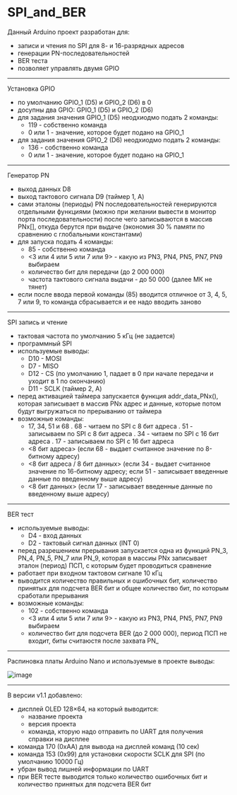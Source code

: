 # SPI_and_BER

Данный Arduino проект разработан для:
- записи и чтения по SPI для 8- и 16-разрядных адресов
- генерации PN-последовательностей
- BER теста
- позволяет управлять двумя GPIO

***
Установка GPIO
- по умолчанию GPIO_1 (D5) и GPIO_2 (D6) в 0
- досупны два GPIO: GPIO_1 (D5) и GPIO_2 (D6)
- для задания значения GPIO_1 (D5) неодхиодмо подать 2 команды: 
  * 119 - собственно команда
  * 0 или 1 - значение, которое будет подано на GPIO_1
- для задания значения GPIO_2 (D6) неодхиодмо подать 2 команды: 
  * 136 - собственно команда
  * 0 или 1 - значение, которое будет подано на GPIO_1

***
Генератор PN
- выход данных D8
- выход тактового сигнала D9 (таймер 1, А)
- сами эталоны (периоды) PN последовательностей генерируются отдельными функциями (можно при желании вывести в монитор порта последовательности) после чего записываются в массив PNx[],
откуда берутся при выдаче (экономия 30 % памяти по сравнению с глобальными константами)
- для запуска подать 4 команды:
  * 85 - собственно команда
  * <3 или 4 или 5 или 7 или 9> - какую из PN3, PN4, PN5, PN7, PN9 выбираем
  * количество бит для передачи (до 2 000 000)
  * частота тактового сигнала выдачи - до 50 000 (далее МК не тянет)
- если после ввода первой команды (85) вводится отличное от 3, 4, 5, 7 или 9, то команда сбрасывается и ее надо вводить заново
 
***
SPI запись и чтение
- тактовая частота по умолчанию 5 кГц (не задается)
- программный SPI
- используемые выводы:
  * D10 - MOSI
  * D7 - MISO
  * D12 - CS (по умолчанию 1, падает в 0 при начале передачи и уходит в 1 по окончанию)
  * D11 - SCLK (таймер 2, А)
- перед активацией таймера запускается функция addr_data_PNx(), которая записывает в массив PNx адрес и данные, которые потом будут выгружаться по прерыванию от таймера
- возможные команды:
  * 17, 34, 51 и 68
    . 68 - читаем по SPI с 8 бит адреса
    . 51 - записываем по SPI с 8 бит адреса
    . 34 - читаем по SPI с 16 бит адреса
    . 17 - записываем по SPI с 16 бит адреса
  * <8 бит адреса> (если 68 - выдает считанное значение по 8-битному адресу)
  * <8 бит адреса / 8 бит данных> (если  34 - выдает считанное значение по 16-битному адресу; если 51 - записывает введенные данные по введенному выше адресу)
  * <8 бит данных> (если 17 - записывает введенные данные по введенному выше адресу)

***
BER тест
- используемые выводы:
  * D4 - вход данных
  * D2 - тактовый сигнал данных (INT 0)
- перед разрешением прерывания запускается одна из функций PN_3, PN_4, PN_5, PN_7 или PN_9, которая в массиы PNx записывает эталон (период) ПСП, с которым будет проводиться сравнение
- работает при входном тактовом сигнале 10 кГц
- выводится количество правильных и ошибочных бит, количество принятых для подсчета BER бит и общее количество бит, по которым сработали прерывания
- возможные команды:
  * 102 - собственно команда
  * <3 или 4 или 5 или 7 или 9> - какую из PN3, PN4, PN5, PN7, PN9 выбираем
  * количество бит для подсчета BER (до 2 000 000), период ПСП не входит,   биты считаюстя после захвата PN_

 ***
 Распиновка платы Arduino Nano и используемые в проекте выводы:
 
  ![image](https://github.com/user-attachments/assets/9c597e72-5e76-4b17-84f7-8d5f8c3c9992)


***
В версии v1.1 добавлено:
- дисплей OLED 128×64, на который выводится:
  * название проекта
  * версия проекта
  * команда, кторую надо отправить по UART для получения справки на дисплее
- команда 170 (0хAA) для вывода на дисплей команд  (10 сек)
- команда 153 (0x99) для установки скорости SCLK для SPI (по умолчанию 10000 Гц)
- убран вывод лишней информации по UART
- при BER тесте выводится только количество ошибочных бит и количество принятых для подсчета BER бит
